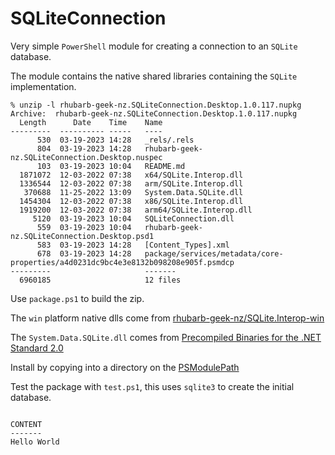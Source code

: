 # SQLiteConnection

Very simple `PowerShell` module for creating a connection to an `SQLite` database.

The module contains the native shared libraries containing the `SQLite` implementation.

```
% unzip -l rhubarb-geek-nz.SQLiteConnection.Desktop.1.0.117.nupkg
Archive:  rhubarb-geek-nz.SQLiteConnection.Desktop.1.0.117.nupkg
  Length      Date    Time    Name
---------  ---------- -----   ----
      530  03-19-2023 14:28   _rels/.rels
      804  03-19-2023 14:28   rhubarb-geek-nz.SQLiteConnection.Desktop.nuspec
      103  03-19-2023 10:04   README.md
  1871072  12-03-2022 07:38   x64/SQLite.Interop.dll
  1336544  12-03-2022 07:38   arm/SQLite.Interop.dll
   370688  11-25-2022 13:09   System.Data.SQLite.dll
  1454304  12-03-2022 07:38   x86/SQLite.Interop.dll
  1919200  12-03-2022 07:38   arm64/SQLite.Interop.dll
     5120  03-19-2023 10:04   SQLiteConnection.dll
      559  03-19-2023 10:04   rhubarb-geek-nz.SQLiteConnection.Desktop.psd1
      583  03-19-2023 14:28   [Content_Types].xml
      678  03-19-2023 14:28   package/services/metadata/core-properties/a4d0231dc9bc4e3e8132b098208e905f.psmdcp
---------                     -------
  6960185                     12 files
```

Use `package.ps1` to build the zip.

The `win` platform native dlls come from [rhubarb-geek-nz/SQLite.Interop-win](https://github.com/rhubarb-geek-nz/SQLite.Interop-win)

The `System.Data.SQLite.dll` comes from [Precompiled Binaries for the .NET Standard 2.0](https://system.data.sqlite.org/index.html/doc/trunk/www/downloads.wiki)

Install by copying into a directory on the [PSModulePath](https://learn.microsoft.com/en-us/powershell/module/microsoft.powershell.core/about/about_psmodulepath?view=powershell-5.1)

Test the package with `test.ps1`, this uses `sqlite3` to create the initial database.

```

CONTENT
-------
Hello World

```
